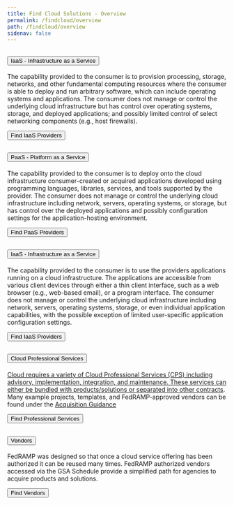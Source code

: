 ```yaml
---
title: Find Cloud Solutions - Overview
permalink: /findcloud/overview
path: /findcloud/overview
sidenav: false
---
```


<div class="usa-accordion usa-accordion--bordered">
  
  <!-- Use the accurate heading level to maintain the document outline -->
  <h2 class="usa-accordion__heading">
    <button class="usa-accordion__button"
      aria-expanded="true"
      aria-controls="b-a1">
      IaaS - Infrastructure as a Service
    </button>
  </h2>
  <div id="b-a1" class="usa-accordion__content usa-prose">
    <p>The capability provided to the consumer is to provision processing, storage, networks, and other fundamental computing resources where the consumer is able to deploy and run arbitrary software, which can include operating systems and applications. The consumer does not manage or control the underlying cloud infrastructure but has control over operating systems, storage, and deployed applications; and possibly limited control of select networking components (e.g., host firewalls).</p>
	<p><a href="/findcloud/iaas" ><button class="usa-button ">Find IaaS Providers</button></a></p>
  </div>
  
  <!-- Use the accurate heading level to maintain the document outline -->
  <h2 class="usa-accordion__heading">
    <button class="usa-accordion__button"
      aria-expanded="false"
      aria-controls="b-a2">
      PaaS -  Platform as a Service
    </button>
  </h2>
  <div id="b-a2" class="usa-accordion__content usa-prose">
    <p>The capability provided to the consumer is to deploy onto the cloud infrastructure consumer-created or acquired applications developed using programming languages, libraries, services, and tools supported by the provider. The consumer does not manage or control the underlying cloud infrastructure including network, servers, operating systems, or storage, but has control over the deployed applications and possibly configuration settings for the application-hosting environment.</p>
	<p><a href="/findcloud/paas" ><button class="usa-button ">Find PaaS Providers</button></a></p>
  </div>
  
  <!-- Use the accurate heading level to maintain the document outline -->
  <h2 class="usa-accordion__heading">
    <button class="usa-accordion__button"
      aria-expanded="false"
      aria-controls="b-a3">
      IaaS - Infrastructure as a Service
    </button>
  </h2>
  <div id="b-a3" class="usa-accordion__content usa-prose">
    <p>The capability provided to the consumer is to use the providers applications running on a cloud infrastructure. The applications are accessible from various client devices through either a thin client interface, such as a web browser (e.g., web-based email), or a program interface. The consumer does not manage or control the underlying cloud infrastructure including network, servers, operating systems, storage, or even individual application capabilities, with the possible exception of limited user-specific application configuration settings.</p>
	<p><a href="/findcloud/iaas" ><button class="usa-button ">Find IaaS Providers</button></a></p>

  </div>
  
  <!-- Use the accurate heading level to maintain the document outline -->
  <h2 class="usa-accordion__heading">
    <button class="usa-accordion__button"
      aria-expanded="false"
      aria-controls="b-a4">
      Cloud Professional Services
    </button>
  </h2>
  <div id="b-a4" class="usa-accordion__content usa-prose">
    <p><a href="http://hallways.cap.gsa.gov/app/#/gateway/cloud-information-center/30563/cloud-professional-services">Cloud requires a variety of Cloud Professional Services (CPS) including advisory, implementation, integration, and maintenance. These services can either be bundled with products/solutions or separated into other contracts</a>. Many example projects, templates, and FedRAMP-approved vendors can be found under the <a href="https://hallways.cap.gsa.gov/app/#/gateway/cloud-information-center/tab/29896">Acquisition Guidance</a></p>
	<p><a href="/findcloud/professionalservices" ><button class="usa-button ">Find Professional Services</button></a></p>
  </div>
  
  <!-- Use the accurate heading level to maintain the document outline -->
  <h2 class="usa-accordion__heading">
    <button class="usa-accordion__button"
      aria-expanded="false"
      aria-controls="b-a5">
      Vendors
    </button>
  </h2>
  <div id="b-a5" class="usa-accordion__content usa-prose">
    <p>FedRAMP was designed so that once a cloud service offering has been authorized it can be reused many times. FedRAMP authorized vendors accessed via the GSA Schedule provide a simplified path for agencies to acquire products and solutions.</p>
	<p><a href="/findcloud/vendors" ><button class="usa-button ">Find Vendors</button></a></p>
  </div>
</div>